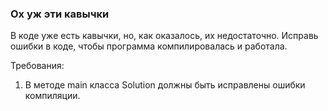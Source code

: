 
### Ох уж эти кавычки

В коде уже есть кавычки, но, как оказалось, их недостаточно. Исправь ошибки в коде, чтобы программа компилировалась и работала.


Требования:
1.	В методе main класса Solution должны быть исправлены ошибки компиляции.


